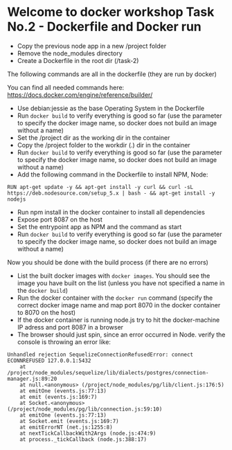 # Welcome to docker workshop Task No.2 - Dockerfile and Docker run

- Copy the previous node app in a new /project folder
- Remove the node_modules directory
- Create a Dockerfile in the root dir (/task-2)

The following commands are all in the dockerfile (they are run by docker)

You can find all needed commands here:
https://docs.docker.com/engine/reference/builder/

- Use debian:jessie as the base Operating System in the Dockerfile
- Run `docker build` to verify everything is good so far (use the parameter to specify the docker image name, so docker does not build an image without a name)
- Set the /project dir as the working dir in the container
- Copy the /project folder to the workdir (.) dir in the container
- Run `docker build` to verify everything is good so far (use the parameter to specify the docker image name, so docker does not build an image without a name)
- Add the following command in the Dockerfile to install NPM, Node:

`RUN apt-get update -y && apt-get install -y curl && curl -sL https://deb.nodesource.com/setup_5.x | bash - && apt-get install -y nodejs`

- Run npm install in the docker container to install all dependencies
- Expose port 8087 on the host
- Set the entrypoint app as NPM and the command as start
- Run `docker build` to verify everything is good so far (use the parameter to specify the docker image name, so docker does not build an image without a name)

Now you should be done with the build process (if there are no errors)

- List the built docker images with `docker images`. You should see the image you have built on the list (unless you have not specified a name in the `docker build`)
- Run the docker container with the `docker run` command (specify the correct docker image name and map port 8070 in the docker container to 8070 on the host)
- If the docker container is running node.js try to hit the docker-machine IP adress and port 8087 in a browser
- The browser should just spin, since an error occurred in Node. verify the console is throwing an error like:

```
Unhandled rejection SequelizeConnectionRefusedError: connect ECONNREFUSED 127.0.0.1:5432
    at /project/node_modules/sequelize/lib/dialects/postgres/connection-manager.js:89:20
    at null.<anonymous> (/project/node_modules/pg/lib/client.js:176:5)
    at emitOne (events.js:77:13)
    at emit (events.js:169:7)
    at Socket.<anonymous> (/project/node_modules/pg/lib/connection.js:59:10)
    at emitOne (events.js:77:13)
    at Socket.emit (events.js:169:7)
    at emitErrorNT (net.js:1255:8)
    at nextTickCallbackWith2Args (node.js:474:9)
    at process._tickCallback (node.js:388:17)
```
